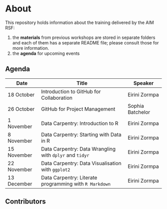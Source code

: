 # About
This repository holds information about the training delivered by the AIM RSF:
1. the **materials** from previous workshops are stored in separate folders and each of them has a separate README file; please consult those for more information.
2. the **agenda** for upcoming events

## Agenda

| Date            | Title                                                   | Speaker          |
| --------------- | ------------------------------------------------------- |------------------|
| 18 October      | Introduction to GitHub for Collaboration                | Eirini Zormpa    |
| 26 October      | GitHub for Project Management                           | Sophia Batchelor |
| 1 November      | Data Carpentry: Introduction to R                       | Eirini Zormpa    |
| 8 November      | Data Carpentry: Starting with Data in R                 | Eirini Zormpa    |
| 15 November     | Data Carpentry: Data Wrangling with `dplyr` and `tidyr` | Eirini Zormpa    |
| 22 November     | Data Carpentry: Data Visualisation with `ggplot2`       | Eirini Zormpa    |
| 13 December     | Data Carpentry: Literate programming with `R Markdown`  | Eirini Zormpa    |

## Contributors

<!-- ALL-CONTRIBUTORS-LIST:START - Do not remove or modify this section -->
<!-- prettier-ignore-start -->
<!-- markdownlint-disable -->

<!-- markdownlint-restore -->
<!-- prettier-ignore-end -->

<!-- ALL-CONTRIBUTORS-LIST:END -->
